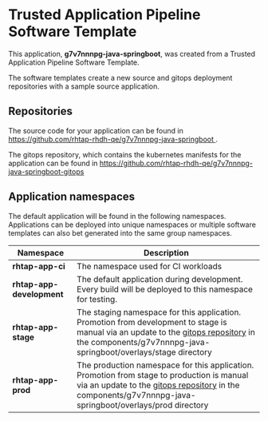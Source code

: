 # Trusted Application Pipeline Software Template

This application, **g7v7nnnpg-java-springboot**, was created from a Trusted Application Pipeline Software Template.

The software templates create a new source and gitops deployment repositories with a sample source application. 

## Repositories

The source code for your application can be found in [https://github.com/rhtap-rhdh-qe/g7v7nnnpg-java-springboot ](https://github.com/rhtap-rhdh-qe/g7v7nnnpg-java-springboot ).
 
The gitops repository, which contains the kubernetes manifests for the application can be found in 
[https://github.com/rhtap-rhdh-qe/g7v7nnnpg-java-springboot-gitops ](https://github.com/rhtap-rhdh-qe/g7v7nnnpg-java-springboot-gitops ) 

## Application namespaces 

The default application will be found in the following namespaces. Applications can be deployed into unique namespaces or multiple software templates can also bet generated into the same group namespaces.  

|  Namespace   |  Description   |  
| -------- | -------- |
| **rhtap-app-ci** | The namespace used for CI workloads |
| **rhtap-app-development** | The default application during development. Every build will be deployed to this namespace for testing. |
| **rhtap-app-stage** | The staging namespace for this application. Promotion from development to stage is manual via an update to the [gitops repository](https://github.com/rhtap-rhdh-qe/g7v7nnnpg-java-springboot-gitops ) in the components/g7v7nnnpg-java-springboot/overlays/stage directory |
| **rhtap-app-prod** | The production namespace for this application. Promotion from stage to production is manual via an update to the [gitops repository](https://github.com/rhtap-rhdh-qe/g7v7nnnpg-java-springboot-gitops ) in the components/g7v7nnnpg-java-springboot/overlays/prod directory |